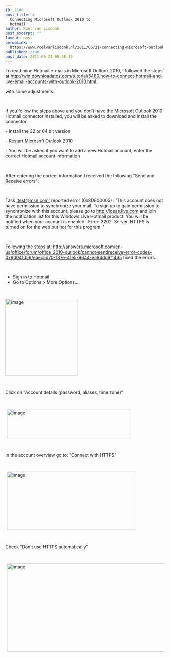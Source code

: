 ```yaml
---
ID: 2108
post_title: >
  Connecting Microsoft Outlook 2010 to
  hotmail
author: Roel van Lisdonk
post_excerpt: ""
layout: post
permalink: >
  https://www.roelvanlisdonk.nl/2011/06/21/connecting-microsoft-outlook-2010-to-hotmail/
published: true
post_date: 2011-06-21 09:58:19
---
```

<p align="left">To read mine Hotmail e-mails in Microsoft Outlook 2010, I followed the steps at <a title="http://win.downloadatoz.com/tutorial/5480,how-to-connect-hotmail-and-live-email-accounts-with-outlook-2010.html" href="http://win.downloadatoz.com/tutorial/5480,how-to-connect-hotmail-and-live-email-accounts-with-outlook-2010.html">http://win.downloadatoz.com/tutorial/5480,how-to-connect-hotmail-and-live-email-accounts-with-outlook-2010.html</a>.</p>  <p align="left">with some adjustments:</p>  <p align="left">&#160;</p>  <p align="left">If you follow the steps above and you don’t have the Microsoft Outlook 2010 Hotmail connector installed, you will be asked to download and install the connector. </p>  <p align="left">- Install the 32 or 64 bit version</p>  <p align="left">- Restart Microsoft Outlook 2010</p>  <p align="left">- You will be asked if you want to add a new Hotmail account, enter the correct Hotmail account information</p>  <p align="left">&#160;</p>  <p align="left">After entering the correct information I received the following &quot;Send and Receive errors&quot;:</p>  <p align="left">&#160;</p>  <p align="left">Task <a href="mailto:'test@msn.com'">'test@msn.com'</a> reported error (0x8DE00005) : 'This account does not have permission to synchronize your mail. To sign up to gain permission to synchronize with this account, please go to <a href="http://ideas.live.com">http://ideas.live.com</a> and join the notification list for this Windows Live Hotmail product. You will be notified when your account is enabled.&#160; Error: 3202. Server. HTTPS is turned on for the web but not for this program. '</p>  <p align="left">&#160;</p>  <p align="left">Following the steps at: <a title="http://answers.microsoft.com/en-us/office/forum/office_2010-outlook/cannot-sendreceive-error-codes-0x80041059/eaec5d70-137e-41e5-9644-ea94dd9f1465" href="http://answers.microsoft.com/en-us/office/forum/office_2010-outlook/cannot-sendreceive-error-codes-0x80041059/eaec5d70-137e-41e5-9644-ea94dd9f1465">http://answers.microsoft.com/en-us/office/forum/office_2010-outlook/cannot-sendreceive-error-codes-0x80041059/eaec5d70-137e-41e5-9644-ea94dd9f1465</a> fixed the errors.</p>  <p align="left">&#160;</p>  <ul>   <li>     <div align="left">Sign in to Hotmail</div>   </li>    <li>     <div align="left">Go to Options &gt; More Options…</div>   </li> </ul>  <p align="left">&#160;</p>  <p align="left"><a href="http://www.roelvanlisdonk.nl/wp-content/uploads/2011/06/image5.png" rel="lightbox"><img style="background-image: none; border-bottom: 0px; border-left: 0px; margin: 0px; padding-left: 0px; padding-right: 0px; display: inline; border-top: 0px; border-right: 0px; padding-top: 0px" title="image" border="0" alt="image" src="http://www.roelvanlisdonk.nl/wp-content/uploads/2011/06/image_thumb5.png" width="232" height="244" /></a></p>  <p align="left">&#160;</p>  <p align="left">Click on &quot;Account details (password, aliases, time zone)&quot;</p>  <p align="left">&#160;</p>  <p align="left"><a href="http://www.roelvanlisdonk.nl/wp-content/uploads/2011/06/image6.png" rel="lightbox"><img style="background-image: none; border-bottom: 0px; border-left: 0px; margin: 0px 5px; padding-left: 0px; padding-right: 0px; display: inline; border-top: 0px; border-right: 0px; padding-top: 0px" title="image" border="0" alt="image" src="http://www.roelvanlisdonk.nl/wp-content/uploads/2011/06/image_thumb6.png" width="397" height="92" /></a></p>  <p align="left">&#160;</p>  <p align="left">In the account overview go to: &quot;Connect with HTTPS&quot;</p>  <p align="left">&#160;</p>  <p align="left"><a href="http://www.roelvanlisdonk.nl/wp-content/uploads/2011/06/image7.png" rel="lightbox"><img style="background-image: none; border-bottom: 0px; border-left: 0px; margin: 0px 5px; padding-left: 0px; padding-right: 0px; display: inline; border-top: 0px; border-right: 0px; padding-top: 0px" title="image" border="0" alt="image" src="http://www.roelvanlisdonk.nl/wp-content/uploads/2011/06/image_thumb7.png" width="413" height="185" /></a></p>  <p align="left">&#160;</p>  <p align="left">Check &quot;Don’t use HTTPS automatically&quot;</p>  <p align="left">&#160;</p>  <p align="left"><a href="http://www.roelvanlisdonk.nl/wp-content/uploads/2011/06/image8.png" rel="lightbox"><img style="background-image: none; border-bottom: 0px; border-left: 0px; margin: 0px 5px; padding-left: 0px; padding-right: 0px; display: inline; border-top: 0px; border-right: 0px; padding-top: 0px" title="image" border="0" alt="image" src="http://www.roelvanlisdonk.nl/wp-content/uploads/2011/06/image_thumb8.png" width="541" height="281" /></a></p>